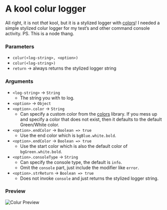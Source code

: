 # A kool colur logger

All right, it is not _that_ kool, but it is a stylized logger with [colors](https://www.npmjs.com/package/colors)! I needed a simple stylized colur logger for my test’s and other command console activity. PS. This is a node thang.


### Parameters

+ `colur(<log-string>, <option>)`
+ `colur(<log-string>)`
+ `return` -> always returns the stylized logger string


### Arguments

+ `<log-string>` -> `String`
    * The string you with to log.
+ `<option>` -> `Object`
+ `<option>.color` -> `String`
    * Can specify a custom color from the [colors](https://www.npmjs.com/package/colors) library. If you mess up and specify a color that does not exist, then it defaults to the default Green/White color.
+ `<option>.endColor` -> `Boolean => true`
    * Use the end color which is `bgBlue.white.bold`.
+ `<option>.endColor` -> `Boolean => true`
    * Use the start color which is also the default color of `bgGreen.white.bold`.
+ `<option>.consoleType` -> `String`
    * Can specify the console type, the default is `info`.
    * Omit the `console` part, just include the modifier like `error`.
+ `<option>.strReturn` -> `Boolean => true`
    * Does not invoke `console` and just returns the stylized logger string.


### Preview

![Colur Preview](http://i.imgur.com/EID9OeT.png)